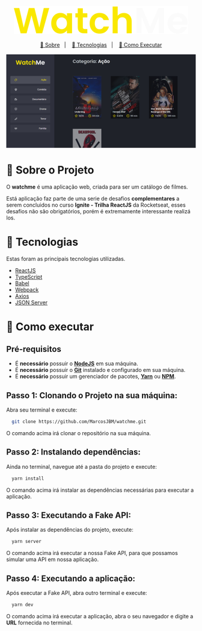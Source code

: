 <div align='center'>
  <img src='.github/logo.svg' alt='Nome do projeto'/>
</div>

</br>

<div align='center'>
  <a href='#about'>📖 Sobre</a>&nbsp;&nbsp;&nbsp;|&nbsp;&nbsp;&nbsp;
  <a href='#technologies'>🔩 Tecnologias</a>&nbsp;&nbsp;&nbsp;|&nbsp;&nbsp;&nbsp;
  <a href='#running-the-project'>🤔 Como Executar</a>
</div>

</br>

<div align="center">
  <img src=".github/watchme-home.png" alt="Capa do projeto Feedback Widget" width="780px" />
</div>

<a id='about'></a>

# 📖 Sobre o Projeto

O **watchme** é uma aplicação web, criada para ser um catálogo de filmes.

Está aplicação faz parte de uma serie de desafios **complementares** a serem concluidos no curso **Ignite - Trilha ReactJS** da Rocketseat, esses desafios não são obrigatórios, porém é extremamente interessante realizá los.

<a id='technologies'></a>

# 🔩 Tecnologias

Estas foram as principais tecnologias utilizadas.

- [ReactJS](https://pt-br.reactjs.org/)
- [TypeScript](https://www.typescriptlang.org/)
- [Babel](https://babeljs.io/)
- [Webpack](https://webpack.js.org/)
- [Axios](https://axios-http.com/)
- [JSON Server](https://github.com/typicode/json-server)

<a id='running-the-project'></a>

# 🤔 Como executar

## **Pré-requisitos**

- É **necessário** possuir o **[NodeJS](https://nodejs.org/en/)** em sua máquina.
- É **necessário** possuir o **[Git](https://git-scm.com/)** instalado e configurado em sua máquina.
- É **necessário** possuir um gerenciador de pacotes, **[Yarn](https://yarnpkg.com/)** ou **[NPM](https://www.npmjs.com/)**.

## Passo 1: Clonando o Projeto na sua máquina:

Abra seu terminal e execute:

```sh
  git clone https://github.com/MarcosJBM/watchme.git
```

O comando acima irá clonar o repositório na sua máquina.

## Passo 2: Instalando dependências:

Ainda no terminal, navegue até a pasta do projeto e execute:

```sh
  yarn install
```

O comando acima irá instalar as dependências necessárias para executar a aplicação.

## Passo 3: Executando a Fake API:

Após instalar as dependências do projeto, execute:

```sh
  yarn server
```

O comando acima irá executar a nossa Fake API, para que possamos simular uma API em nossa aplicação.

## Passo 4: Executando a aplicação:

Após executar a Fake API, abra outro terminal e execute:

```sh
  yarn dev
```

O comando acima irá executar a aplicação, abra o seu navegador e digite a **URL** fornecida no terminal.
